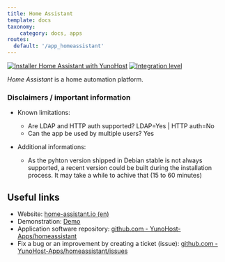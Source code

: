 ```yaml
---
title: Home Assistant
template: docs
taxonomy:
    category: docs, apps
routes:
  default: '/app_homeassistant'
---
```


[![Installer Home Assistant with YunoHost](https://install-app.yunohost.org/install-with-yunohost.svg)](https://install-app.yunohost.org/?app=homeassistant) [![Integration level](https://dash.yunohost.org/integration/homeassistant.svg)](https://dash.yunohost.org/appci/app/homeassistant)

*Home Assistant* is a home automation platform.

### Disclaimers / important information

* Known limitations:
    * Are LDAP and HTTP auth supported? LDAP=Yes | HTTP auth=No
    * Can the app be used by multiple users? Yes

* Additional informations:
    * As the pyhton version shipped in Debian stable is not always supported, a recent version could be built during the installation process. It may take a while to achive that (15 to 60 minutes)

## Useful links

+ Website: [home-assistant.io (en)](https://www.home-assistant.io/)
+ Demonstration: [Demo](https://demo.home-assistant.io/#/lovelace/0)
+ Application software repository: [github.com - YunoHost-Apps/homeassistant](https://github.com/YunoHost-Apps/homeassistant_ynh)
+ Fix a bug or an improvement by creating a ticket (issue): [github.com - YunoHost-Apps/homeassistant/issues](https://github.com/YunoHost-Apps/homeassistant_ynh/issues)
